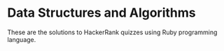 # Data Structures and Algorithms
These are the solutions to HackerRank quizzes using Ruby programming language.
